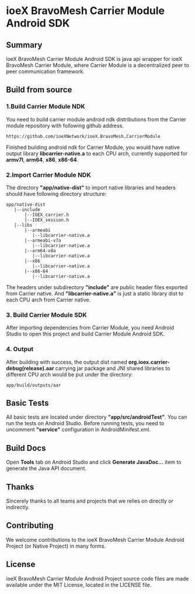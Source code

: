 ioeX BravoMesh Carrier Module Android SDK
===========================
## Summary

ioeX BravoMesh Carrier Module Android SDK is java api wrapper for ioeX BravoMesh Carrier Module, where Carrier Module is a decentralized peer to peer communication framework.

## Build from source

### 1.Build Carrier Module NDK

You need to build carrier module android ndk distributions from the Carrier module repository with following github address.

```
https://github.com/ioeXNetwork/ioeX.BravoMesh.CarrierModule
```

Finished building android ndk for Carrier Module, you would have native output library **libcarrier-native.a** to each CPU arch, currently supported for **armv7l**, **arm64**, **x86**, **x86-64**.

### 2.Import Carrier Module NDK

The directory **"app/native-dist"** to import native libraries and headers should have following directory structure:

```
app/native-dist
   |--include
       |--IOEX_carrier.h
       |--IOEX_session.h
   |--libs
       |--armeabi
          |--libcarrier-native.a
       |--armeabi-v7a
          |--libcarrier-native.a
       |--arm64-v8a
          |--libcarrier-native.a
       |--x86
          |--libcarrier-native.a
       |--x86-64
          |--libcarrier-native.a
```

The headers under subdirectory **"include"** are public header files exported from Carrier native. And **"libcarrier-native.a"** is just a static library dist to each CPU arch from Carrier native.

### 3. Build Carrier Module SDK

After importing dependencies from Carrier Module, you need Android Studio to open this project and build Carrier Module Android SDK.

### 4. Output

After building with success, the output dist named **org.ioex.carrier-debug(release).aar** carrying jar package and JNI shared libraries to different CPU arch would be put under the directory:

```
app/build/outputs/aar
```

## Basic Tests

All basic tests are located under directory **"app/src/androidTest"**. You can run the tests on Android Studio. Before running tests, you need to uncomment **"service"** configuration in AndroidMinifest.xml.

## Build Docs

Open **Tools** tab on Android Studio and click **Generate JavaDoc...** item to generate the Java API document.

## Thanks

Sincerely thanks to all teams and projects that we relies on directly or indirectly.

## Contributing

We welcome contributions to the ioeX BravoMesh Carrier Module Android Project (or Native Project) in many forms.

## License

ioeX BravoMesh Carrier Module Android Project source code files are made available under the MIT License, located in the LICENSE file. 